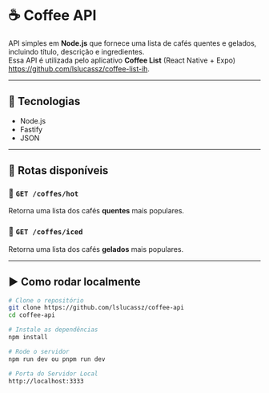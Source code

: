 # ☕ Coffee API

API simples em **Node.js** que fornece uma lista de cafés quentes e gelados, incluindo título, descrição e ingredientes.  
Essa API é utilizada pelo aplicativo **Coffee List** (React Native + Expo) https://github.com/lslucassz/coffee-list-ih.

---

## 🚀 Tecnologias
- Node.js
- Fastify
- JSON

---

## 📌 Rotas disponíveis

### 🔹 `GET /coffes/hot`
Retorna uma lista dos cafés **quentes** mais populares.

### 🔹 `GET /coffes/iced`
Retorna uma lista dos cafés **gelados** mais populares.

---

## ▶️ Como rodar localmente

```bash
# Clone o repositório
git clone https://github.com/lslucassz/coffee-api
cd coffee-api

# Instale as dependências
npm install

# Rode o servidor
npm run dev ou pnpm run dev

# Porta do Servidor Local
http://localhost:3333
